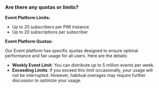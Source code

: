 ### Are there any quotas or limits?


**Event Platform Limits:**

- Up to 20 subscribers per PIM instance
- Up to 20 subscriptions per subscriber

**Event Platform Quotas:**

Our Event platform has specific quotas designed to ensure optimal performance and fair usage for all users. Here are the details:

- **Weekly Event Limit**: You can distribute up to 5 million events per week.
- **Exceeding Limits**: If you exceed this limit occasionally, your usage will not be interrupted. However, habitual overages may require further discussion to optimize your usage.
